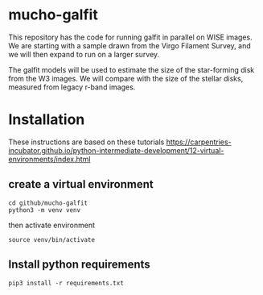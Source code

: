 # mucho-galfit

This repository has the code for running galfit in parallel on WISE images.  We are starting with a sample drawn from the Virgo Filament Survey, and we will then expand to run on a larger survey.

The galfit models will be used to estimate the size of the star-forming disk from the W3 images.  We will compare with the size of the stellar disks, measured from legacy r-band images.


# Installation
These instructions are based on these tutorials https://carpentries-incubator.github.io/python-intermediate-development/12-virtual-environments/index.html
## create a virtual environment

```
cd github/mucho-galfit
python3 -m venv venv
```

then activate environment
```
source venv/bin/activate
```

## Install python requirements

```
pip3 install -r requirements.txt
```
